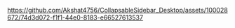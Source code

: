 

https://github.com/Akshat4756/CollapsableSidebar_Desktop/assets/100028672/74d3d072-f1f1-44e0-8183-e66527613537

